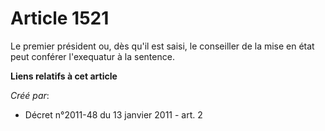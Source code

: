 # Article 1521

Le premier président ou, dès qu'il est saisi, le conseiller de la mise en état peut conférer l'exequatur à la sentence.

**Liens relatifs à cet article**

_Créé par_:

  - Décret n°2011-48 du 13 janvier 2011 - art. 2
